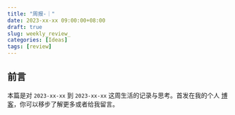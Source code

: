 ```yaml
---
title: "周报-｜"
date: 2023-xx-xx 09:00:00+08:00
draft: true
slug: weekly_review_
categories: [Ideas]
tags: [review]
---
```


## 前言

本篇是对 `2023-xx-xx` 到 `2023-xx-xx` 这周生活的记录与思考。首发在我的个人 [博客](https://blog.chensoul.com/)，你可以移步了解更多或者给我留言。

